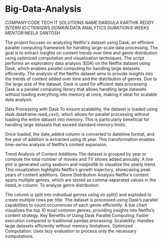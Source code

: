 # Big-Data-Analysis
*COMPANY*:CODE TECH IT SOLUTIONS
*NAME*:DARGULA KARTHIK REDDY
*INTERN ID*:CT6WQWS
*DOMAIN*:DATA ANALYTICS
*DURATION*:6 WEEKS
*MENTOR*:NEELA SANTOSH

The project focuses on analyzing Netflix's dataset using Dask, an efficient parallel computing framework for handling large-scale data processing. The goal is to extract insights on content trends over time and genre distribution using optimized computation and visualization techniques.
The script performs an exploratory data analysis (EDA) on the Netflix dataset using Dask, which enables parallel computing for handling large datasets efficiently.
The analysis of the Netflix dataset aims to provide insights into the trends of content added over time and the distribution of genres. Due to the large size of the dataset, Dask is used for efficient data processing. Dask is a parallel computing library that allows handling large datasets without loading everything into memory at once, making it ideal for scalable data analysis.

Data Processing with Dask
To ensure scalability, the dataset is loaded using dask.dataframe.read_csv(), which allows for parallel processing without loading the entire dataset into memory. This is particularly beneficial for handling large datasets that exceed standard memory limits.

Once loaded, the date_added column is converted to datetime format, and the year of addition is extracted using dt.year. This transformation enables time-series analysis of Netflix’s content expansion.

Trend Analysis of Content Additions
The dataset is grouped by year to compute the total number of movies and TV shows added annually.
A line plot is generated using seaborn and matplotlib to visualize the yearly trend.
This visualization highlights Netflix’s growth trajectory, showcasing peak years of content additions.
Genre Distribution Analysis
Netflix's content spans multiple genres, which are stored as comma-separated values in the listed_in column. To analyze genre distribution:

The column is split into individual genres using str.split() and exploded to create multiple rows per title.
The dataset is processed using Dask’s parallel capabilities to count occurrences of each genre efficiently.
A bar chart visualizes the top 10 most common genres, providing insights into Netflix’s content strategy.
Key Benefits of Using Dask
Parallel Computing: Faster execution compared to traditional pandas processing.
Scalability: Handles large datasets efficiently without memory limitations.
Optimized Computation: Uses lazy evaluation to process only the necessary computations.

